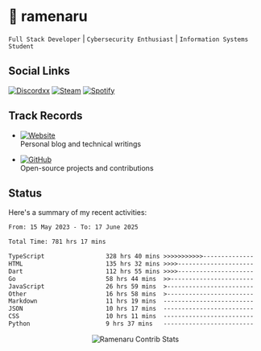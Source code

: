 # 🍜 ramenaru

`Full Stack Developer` | `Cybersecurity Enthusiast` | `Information Systems Student`

## Social Links
[![Discordxx](https://img.shields.io/badge/Discord-7289da?style=flat&logo=discord&logoColor=white)](https://discordapp.com/users/503291004200157185)
[![Steam](https://img.shields.io/badge/Steam-1b2838?style=flat&logo=steam&logoColor=white)](https://steamcommunity.com/id/ramenaru)
[![Spotify](https://img.shields.io/badge/Spotify-1ED760?logo=spotify&logoColor=white)](https://open.spotify.com/user/zehfiusachi8zilte5bqkjl2l)

## Track Records
- [![Website](https://img.shields.io/badge/Websites-FF7139?style=for-the-badge&logo=ghost&logoColor=white)](https://ramenaru.me)  
  Personal blog and technical writings

- [![GitHub](https://img.shields.io/badge/Github_Projects-181717?style=for-the-badge&logo=github&logoColor=white)](https://github.com/ramenaru)  
  Open-source projects and contributions

## Status

Here's a summary of my recent activities:

<!--START_SECTION:waka-->

```txt
From: 15 May 2023 - To: 17 June 2025

Total Time: 781 hrs 17 mins

TypeScript                 328 hrs 40 mins >>>>>>>>>>>--------------   42.07 %
HTML                       135 hrs 32 mins >>>>---------------------   17.35 %
Dart                       112 hrs 55 mins >>>>---------------------   14.45 %
Go                         58 hrs 44 mins  >>-----------------------   07.52 %
JavaScript                 26 hrs 59 mins  >------------------------   03.46 %
Other                      16 hrs 58 mins  >------------------------   02.17 %
Markdown                   11 hrs 19 mins  -------------------------   01.45 %
JSON                       10 hrs 17 mins  -------------------------   01.32 %
CSS                        10 hrs 11 mins  -------------------------   01.30 %
Python                     9 hrs 37 mins   -------------------------   01.23 %
```

<!--END_SECTION:waka-->

<div style="text-align: center;">
   <img align="center" src="https://github-readme-streak-stats.herokuapp.com/?user=Ramenaru&theme=dark&card_width=520" alt="Ramenaru Contrib Stats" />
</div>

